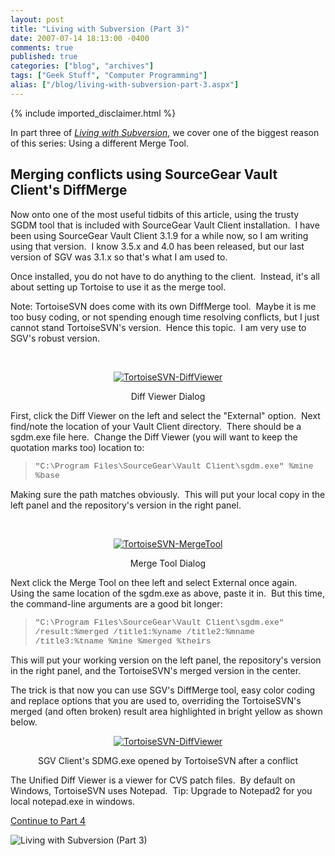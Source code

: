 ```yaml
---
layout: post
title: "Living with Subversion (Part 3)"
date: 2007-07-14 18:13:00 -0400
comments: true
published: true
categories: ["blog", "archives"]
tags: ["Geek Stuff", "Computer Programming"]
alias: ["/blog/living-with-subversion-part-3.aspx"]
---
```

<!-- more -->
{% include imported_disclaimer.html %}
<P>In part three of <EM><A href="/archive/2007/07/14/living-with-subversion-part-1.aspx" mce_href="/archive/2007/07/14/living-with-subversion-part-1.aspx">Living with Subversion</A></EM>, we cover one of the biggest reason of this series: Using a different Merge Tool.</P>
<H2>Merging conflicts&nbsp;using SourceGear Vault Client's DiffMerge</H2>
<P>Now onto one of the most useful tidbits of this article, using the trusty SGDM tool that is included with SourceGear Vault Client installation.&nbsp; I have been using SourceGear Vault Client 3.1.9 for a while now, so I am writing using that version.&nbsp; I know 3.5.x and 4.0 has been released, but our last version of SGV was 3.1.x so that's what I am used to.</P>
<P>Once installed, you do not have to do anything to the client.&nbsp; Instead, it's all about setting up Tortoise to use it as the merge tool.</P>
<P>Note: TortoiseSVN does come with its own DiffMerge tool.&nbsp; Maybe it is me too busy coding, or not spending enough time resolving conflicts, but I just cannot stand TortoiseSVN's version.&nbsp; Hence this topic.&nbsp; I am very use to SGV's robust version.</P>
<P mce_keep="true">&nbsp;</P>
<P align=center><A title=TortoiseSVN-DiffViewer href="http://www.flickr.com/photos/10018165@N02/804466189/" mce_href="http://www.flickr.com/photos/10018165@N02/804466189/"><IMG border=0 alt=TortoiseSVN-DiffViewer src="http://static.flickr.com/1012/804466189_5fda7f8a80.jpg" mce_src="http://static.flickr.com/1012/804466189_5fda7f8a80.jpg"></A></P>
<P align=center>Diff Viewer Dialog</P>
<P>First, click the Diff Viewer on the left and&nbsp;select the "External" option.&nbsp; Next find/note the location of your Vault Client directory.&nbsp; There should be a sgdm.exe file here.&nbsp;&nbsp;Change the Diff Viewer (you will want to keep the quotation marks too) location&nbsp;to:</P>
<BLOCKQUOTE>
<P><FONT size=2 face="Courier New">"C:\Program Files\SourceGear\Vault Client\sgdm.exe" %mine %base</FONT></P></BLOCKQUOTE>
<P>Making sure the path matches obviously.&nbsp; This will put your local copy in the left panel and the repository's version in the right panel.</P>
<P mce_keep="true">&nbsp;</P>
<P align=center><A title=TortoiseSVN-MergeTool href="http://www.flickr.com/photos/10018165@N02/804507399/" mce_href="http://www.flickr.com/photos/10018165@N02/804507399/"><IMG border=0 alt=TortoiseSVN-MergeTool src="http://static.flickr.com/1175/804507399_4a22b60ec4.jpg" mce_src="http://static.flickr.com/1175/804507399_4a22b60ec4.jpg"></A></P>
<P align=center>Merge Tool Dialog</P>
<P>Next click the Merge Tool on thee left and select External once again.&nbsp; Using the same location of the sgdm.exe as above, paste it in.&nbsp; But this time, the command-line arguments are a good bit longer:</P>
<BLOCKQUOTE>
<P><FONT size=2 face="Courier New">"C:\Program Files\SourceGear\Vault Client\sgdm.exe" /result:%merged /title1:%yname /title2:%mname /title3:%tname %mine %merged %theirs</FONT></P></BLOCKQUOTE>
<P>This will put your working version on the left panel, the repository's version in the right panel, and the TortoiseSVN's merged version in the center.</P>
<P>The trick is that now you can use SGV's DiffMerge tool, easy color coding and replace options that you are used to, overriding the TortoiseSVN's merged (and often broken) result area highlighted in bright yellow as shown below.</P>
<P align=center><A title=TortoiseSVN-DiffViewer href="http://www.flickr.com/photos/eduncan911/810062741/" mce_href="http://www.flickr.com/photos/eduncan911/810062741/"><IMG border=0 alt=TortoiseSVN-DiffViewer src="http://farm2.static.flickr.com/1351/810062741_d9f3baa6fb.jpg" mce_src="http://farm2.static.flickr.com/1351/810062741_d9f3baa6fb.jpg"></A></P>
<P align=center>SGV Client's SDMG.exe opened by TortoiseSVN after a conflict</P>
<P>The Unified Diff Viewer is a viewer for CVS patch files.&nbsp; By default on Windows, TortoiseSVN uses Notepad.&nbsp; Tip: Upgrade to Notepad2 for you local notepad.exe in windows.</P>
<P><A href="/archive/2007/07/14/living-with-subversion-part-4.aspx" mce_href="/archive/2007/07/14/living-with-subversion-part-4.aspx">Continue to Part 4</A></P>
<P><img alt='Living with Subversion (Part 3)' src='http://subversion.tigris.org/subversion_logo_hor-468x64.png'/></P>
<P mce_keep="true">&nbsp;</P>
